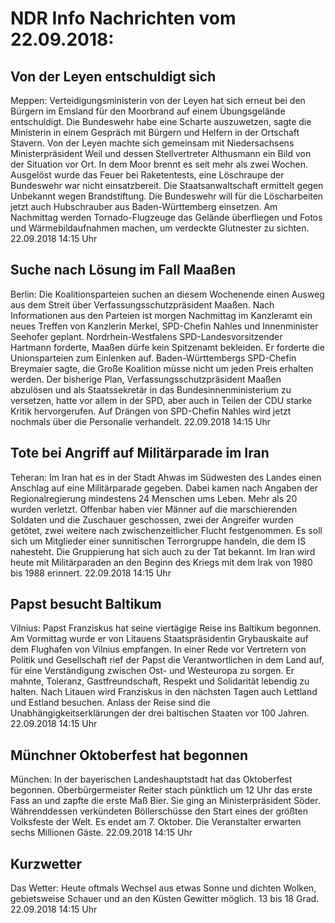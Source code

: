 # NDR Info Nachrichten vom 22.09.2018:


## Von der Leyen entschuldigt sich
Meppen:	Verteidigungsministerin von der Leyen hat sich erneut bei den Bürgern im Emsland für den Moorbrand auf einem Übungsgelände entschuldigt. Die Bundeswehr habe eine Scharte auszuwetzen, sagte die Ministerin in einem Gespräch mit Bürgern und Helfern in der Ortschaft Stavern. Von der Leyen machte sich gemeinsam mit Niedersachsens Ministerpräsident Weil und dessen Stellvertreter Althusmann ein Bild von der Situation vor Ort. In dem Moor brennt es seit mehr als zwei Wochen. Ausgelöst wurde das Feuer bei Raketentests, eine Löschraupe der Bundeswehr war nicht einsatzbereit. Die Staatsanwaltschaft ermittelt gegen Unbekannt wegen Brandstiftung. Die Bundeswehr will für die Löscharbeiten jetzt auch Hubschrauber aus Baden-Württemberg einsetzen. Am Nachmittag werden Tornado-Flugzeuge das Gelände überfliegen und Fotos und Wärmebildaufnahmen machen, um verdeckte Glutnester zu sichten. 22.09.2018 14:15 Uhr 

## Suche nach Lösung im Fall Maaßen
Berlin:	Die Koalitionsparteien suchen an diesem Wochenende einen Ausweg aus dem Streit über Verfassungsschutzpräsident Maaßen. Nach Informationen aus den Parteien ist morgen Nachmittag im Kanzleramt ein neues Treffen von Kanzlerin Merkel, SPD-Chefin Nahles und Innenminister Seehofer geplant. Nordrhein-Westfalens SPD-Landesvorsitzender Hartmann forderte, Maaßen dürfe kein Spitzenamt bekleiden. Er forderte die Unionsparteien zum Einlenken auf. Baden-Württembergs SPD-Chefin Breymaier sagte, die Große Koalition müsse nicht um jeden Preis erhalten werden. Der bisherige Plan, Verfassungsschutzpräsident Maaßen abzulösen und als Staatssekretär in das Bundesinnenministerium zu versetzen, hatte vor allem in der SPD, aber auch in Teilen der CDU starke Kritik hervorgerufen. Auf Drängen von SPD-Chefin Nahles wird jetzt nochmals über die Personalie verhandelt. 22.09.2018 14:15 Uhr 

## Tote bei Angriff auf Militärparade im Iran  
Teheran: Im Iran hat es in der Stadt Ahwas im Südwesten des Landes einen Anschlag auf eine Militärparade gegeben. Dabei kamen nach Angaben der Regionalregierung mindestens 24 Menschen ums Leben. Mehr als 20 wurden verletzt. Offenbar haben vier Männer auf die marschierenden Soldaten und die Zuschauer geschossen, zwei der Angreifer wurden getötet, zwei weitere nach zwischenzeitlicher Flucht festgenommen. Es soll sich um Mitglieder einer sunnitischen Terrorgruppe handeln, die dem IS nahesteht. Die Gruppierung hat sich auch zu der Tat bekannt. Im Iran wird heute mit Militärparaden an den Beginn des Kriegs mit dem Irak von 1980 bis 1988 erinnert. 22.09.2018 14:15 Uhr 

## Papst besucht Baltikum
Vilnius: 	Papst Franziskus hat seine viertägige Reise ins Baltikum begonnen. Am Vormittag wurde er von Litauens Staatspräsidentin Grybauskaite auf dem Flughafen von Vilnius empfangen. In einer Rede vor Vertretern von Politik und Gesellschaft rief der Papst die Verantwortlichen in dem Land auf, für eine Verständigung zwischen Ost- und Westeuropa zu sorgen. Er mahnte, Toleranz, Gastfreundschaft, Respekt und Solidarität lebendig zu halten. Nach Litauen wird Franziskus in den nächsten Tagen auch Lettland und Estland besuchen. Anlass der Reise sind die Unabhängigkeitserklärungen der drei baltischen Staaten vor 100 Jahren. 22.09.2018 14:15 Uhr 

## Münchner Oktoberfest hat begonnen
München: In der bayerischen Landeshauptstadt hat das Oktoberfest begonnen. Oberbürgermeister Reiter stach pünktlich um 12 Uhr das erste Fass an und zapfte die erste Maß Bier. Sie ging an Ministerpräsident Söder. Währenddessen verkündeten Böllerschüsse den Start eines der größten Volksfeste der Welt. Es endet am 7. Oktober. Die Veranstalter erwarten sechs Millionen Gäste. 22.09.2018 14:15 Uhr 

## Kurzwetter
Das Wetter: Heute oftmals Wechsel aus etwas Sonne und dichten Wolken, gebietsweise Schauer und an den Küsten Gewitter möglich. 13 bis 18 Grad. 22.09.2018 14:15 Uhr 
